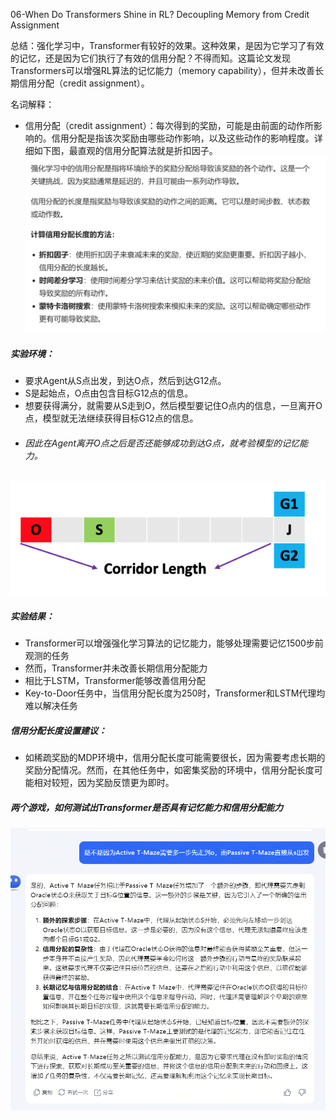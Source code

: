 06-When Do Transformers Shine in RL? Decoupling Memory from Credit Assignment

总结：强化学习中，Transformer有较好的效果。这种效果，是因为它学习了有效的记忆，还是因为它们执行了有效的信用分配？不得而知。这篇论文发现Transformers可以增强RL算法的记忆能力（memory capability），但并未改善长期信用分配（credit assignment）。

名词解释：
- 信用分配（credit assignment）：每次得到的奖励，可能是由前面的动作所影响的。信用分配是指该次奖励由哪些动作影响，以及这些动作的影响程度。详细如下图，最直观的信用分配算法就是折扣因子。
![alt text](image-12.png)

##### 实验环境：
- 要求Agent从S点出发，到达O点，然后到达G12点。
- S是起始点，O点由包含目标G12点的信息。
- 想要获得满分，就需要从S走到O，然后模型要记住O点内的信息，一旦离开O点，模型就无法继续获得目标G12点的信息。
- ###### 因此在Agent离开O点之后是否还能够成功到达G点，就考验模型的记忆能力。
![alt text](image-13.png)

##### 实验结果：
- Transformer可以增强强化学习算法的记忆能力，能够处理需要记忆1500步前观测的任务
- 然而，Transformer并未改善长期信用分配能力
- 相比于LSTM，Transformer能够改善信用分配
- Key-to-Door任务中，当信用分配长度为250时，Transformer和LSTM代理均难以解决任务

##### 信用分配长度设置建议：
- 如稀疏奖励的MDP环境中，信用分配长度可能需要很长，因为需要考虑长期的奖励分配情况。然而，在其他任务中，如密集奖励的环境中，信用分配长度可能相对较短，因为奖励反馈更为即时。

##### 两个游戏，如何测试出Transformer是否具有记忆能力和信用分配能力
![alt text](image-83.png)

